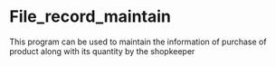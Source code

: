 # File_record_maintain
This program can be used to maintain the information of purchase of product along with its quantity by the shopkeeper
